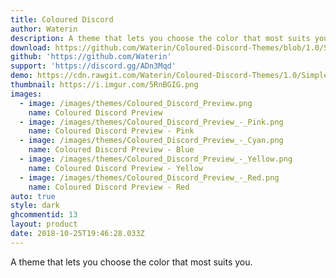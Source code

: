 ```yaml
---
title: Coloured Discord
author: Waterin
description: A theme that lets you choose the color that most suits you.
download: https://github.com/Waterin/Coloured-Discord-Themes/blob/1.0/Simple-Version/Coloured-Discord-Themes-RGB.theme.css
github: 'https://github.com/Waterin'
support: 'https://discord.gg/ADn3Mqd'
demo: https://cdn.rawgit.com/Waterin/Coloured-Discord-Themes/1.0/Simple-Version/Coloured-Discord-Themes-RGB.theme.css
thumbnail: https://i.imgur.com/5RnBGIG.png
images:
  - image: /images/themes/Coloured_Discord_Preview.png
    name: Coloured Discord Preview
  - image: /images/themes/Coloured_Discord_Preview_-_Pink.png
    name: Coloured Discord Preview - Pink
  - image: /images/themes/Coloured_Discord_Preview_-_Cyan.png
    name: Coloured Discord Preview - Blue
  - image: /images/themes/Coloured_Discord_Preview_-_Yellow.png
    name: Coloured Discord Preview - Yellow
  - image: /images/themes/Coloured_Discord_Preview_-_Red.png
    name: Coloured Discord Preview - Red
auto: true
style: dark
ghcommentid: 13
layout: product
date: 2018-10-25T19:46:28.033Z
---
```

A theme that lets you choose the color that most suits you.